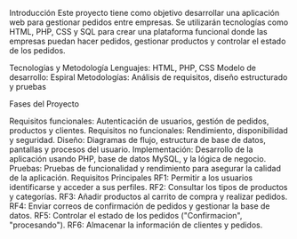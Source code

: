 Introducción
Este proyecto tiene como objetivo desarrollar una aplicación web para gestionar pedidos entre empresas. Se utilizarán tecnologías como HTML, PHP, CSS y SQL 
para crear una plataforma funcional donde las empresas puedan hacer pedidos, gestionar productos y controlar el estado de los pedidos.

Tecnologías y Metodología
Lenguajes: HTML, PHP, CSS
Modelo de desarrollo: Espiral
Metodologías: Análisis de requisitos, diseño estructurado y pruebas 

Fases del Proyecto

Requisitos funcionales: Autenticación de usuarios, gestión de pedidos, productos y clientes.
Requisitos no funcionales: Rendimiento, disponibilidad y seguridad.
Diseño: Diagramas de flujo, estructura de base de datos, pantallas y procesos del usuario.
Implementación: Desarrollo de la aplicación usando PHP, base de datos MySQL, y la lógica de negocio.
Pruebas: Pruebas de funcionalidad y rendimiento para asegurar la calidad de la aplicación.
Requisitos Principales
RF1: Permitir a los usuarios identificarse y acceder a sus perfiles.
RF2: Consultar los tipos de productos y categorías.
RF3: Añadir productos al carrito de compra y realizar pedidos.
RF4: Enviar correos de confirmación de pedidos y gestionar la base de datos.
RF5: Controlar el estado de los pedidos ("Confirmacion", "procesando").
RF6: Almacenar la información de clientes y pedidos.

